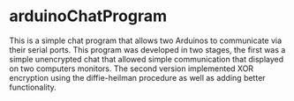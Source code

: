 # arduinoChatProgram
This is a simple chat program that allows two Arduinos to communicate via their serial ports. This program was  developed in two stages, the first was a simple unencrypted chat that allowed simple communication that displayed on two computers monitors. The second version implemented XOR encryption using the diffie-heilman procedure as well as adding better functionality.
